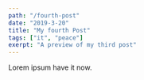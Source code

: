 ```yaml
---
path: "/fourth-post"
date: "2019-3-20"
title: "My fourth Post"
tags: ["it", "peace"]
exerpt: "A preview of my third post"
---
```


Lorem ipsum have it now.
